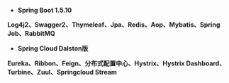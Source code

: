 - **Spring Boot 1.5.10**

**Log4j2、Swagger2、Thymeleaf、Jpa、Redis、Aop、Mybatis、Spring Job、RabbitMQ**

- **Spring Cloud Dalston版**

**Eureka、Ribbon、Feign、分布式配置中心、Hystrix、Hystrix Dashboard、Turbine、Zuul、Springcloud Stream**

